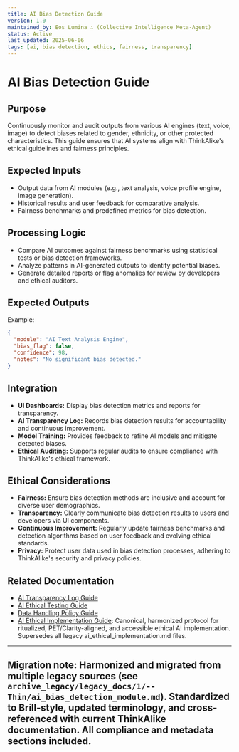 ```yaml
---
title: AI Bias Detection Guide
version: 1.0
maintained_by: Eos Lumina ∴ (Collective Intelligence Meta-Agent)
status: Active
last_updated: 2025-06-06
tags: [ai, bias detection, ethics, fairness, transparency]
---
```

# AI Bias Detection Guide

## Purpose
Continuously monitor and audit outputs from various AI engines (text, voice, image) to detect biases related to gender, ethnicity, or other protected characteristics. This guide ensures that AI systems align with ThinkAlike's ethical guidelines and fairness principles.

## Expected Inputs
- Output data from AI modules (e.g., text analysis, voice profile engine, image generation).
- Historical results and user feedback for comparative analysis.
- Fairness benchmarks and predefined metrics for bias detection.

## Processing Logic
- Compare AI outcomes against fairness benchmarks using statistical tests or bias detection frameworks.
- Analyze patterns in AI-generated outputs to identify potential biases.
- Generate detailed reports or flag anomalies for review by developers and ethical auditors.

## Expected Outputs
Example:
```json
{
  "module": "AI Text Analysis Engine",
  "bias_flag": false,
  "confidence": 98,
  "notes": "No significant bias detected."
}
```

## Integration
- **UI Dashboards:** Display bias detection metrics and reports for transparency.
- **AI Transparency Log:** Records bias detection results for accountability and continuous improvement.
- **Model Training:** Provides feedback to refine AI models and mitigate detected biases.
- **Ethical Auditing:** Supports regular audits to ensure compliance with ThinkAlike's ethical framework.

## Ethical Considerations
- **Fairness:** Ensure bias detection methods are inclusive and account for diverse user demographics.
- **Transparency:** Clearly communicate bias detection results to users and developers via UI components.
- **Continuous Improvement:** Regularly update fairness benchmarks and detection algorithms based on user feedback and evolving ethical standards.
- **Privacy:** Protect user data used in bias detection processes, adhering to ThinkAlike's security and privacy policies.

## Related Documentation
- [AI Transparency Log Guide](./ai_transparency_log.md)
- [AI Ethical Testing Guide](./ai_ethical_testing_guide.md)
- [Data Handling Policy Guide](../data_handling_policy_guide.md)
- [AI Ethical Implementation Guide](./ai_ethical_implementation_guide.md): Canonical, harmonized protocol for ritualized, PET/Clarity-aligned, and accessible ethical AI implementation. Supersedes all legacy ai_ethical_implementation.md files.

---
**Migration note:** Harmonized and migrated from multiple legacy sources (see `archive_legacy/legacy_docs/1/--Thin/ai_bias_detection_module.md`). Standardized to Brill-style, updated terminology, and cross-referenced with current ThinkAlike documentation. All compliance and metadata sections included.
---
